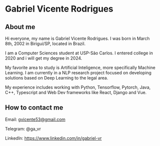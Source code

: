 
# Gabriel Vicente Rodrigues

<!--
**gabriel-vr/gabriel-vr** is a ✨ _special_ ✨ repository because its `README.md` (this file) appears on your GitHub profile.
-->

## About me
Hi everyone, my name is Gabriel Vicente Rodrigues. I was born in March 8th, 2002 in Birigui/SP, located in Brazil.

I am a Computer Sciences student at USP-São Carlos. I entered college in 2020 and i will get my degree in 2024.

My favorite area to study is Artificial Inteligence, more specifically Machine Learning. 
I am currently in a NLP research project focused on developing solutions based on Deep Learning to the legal area.

My experience includes working with Python, Tensorflow, Pytorch, Java, C++, Typescript and Web Dev frameworks like React, Django and Vue.

## How to contact me
Email: gvicente53@gmail.com

Telegram: @ga_vr

LinkedIn: https://www.linkedin.com/in/gabriel-vr
